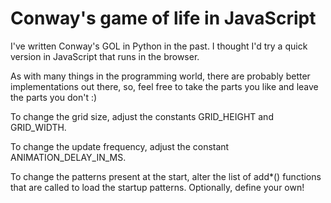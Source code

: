 # Conway's game of life in JavaScript

I've written Conway's GOL in Python in the past. I thought I'd try a quick version in JavaScript that runs in the browser.

As with many things in the programming world, there are probably better implementations out there, so, feel free to take the parts you like and leave the parts you don't :)

To change the grid size, adjust the constants GRID_HEIGHT and GRID_WIDTH.

To change the update frequency, adjust the constant ANIMATION_DELAY_IN_MS.

To change the patterns present at the start, alter the list of add*() functions that are called to load the startup patterns. Optionally, define your own!
